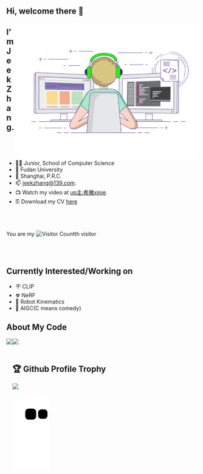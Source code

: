 ## Hi, welcome there 👋
<img align="right" top='60' alt="GIF" src="https://raw.githubusercontent.com/devSouvik/devSouvik/master/gif3.gif" width="480"/>



## I'm Jeek Zhang.

<br/>

- 👨‍🎓 Junior, School of Computer Science
- 🥚 Fudan University
- 🏫 Shanghai, P.R.C.
- 📫 [jeekzhang@139.com](mailto:jeekzhang@139.com).
- 📺︎ Watch my video at [up主:希撇xipie](https://space.bilibili.com/225946390).
- 🖺 Download my CV [here]()
<br/>
<br/>


You are my ![Visitor Count](https://profile-counter.glitch.me/jeekzhang/count.svg)th visitor

<br/>
<br/>

## Currently Interested/Working on
- 🪧 CLIP
- ☢ NeRF
- 🤖 Robot Kinematics
- 🥰 AIGC(C means comedy)  
## About My Code


<div>
    <img height="165" align="left" src="https://github-readme-stats.vercel.app/api?username=jeekzhang&theme=calm&show_icons=true" />
    <img src="https://github-readme-stats.vercel.app/api/top-langs/?username=jeekzhang&hide=VHDL&theme=calm&langs_count=6&layout=compact" />
</div> 

<br/>  





## 🏆 Github Profile Trophy
<img src="https://github-profile-trophy.vercel.app/?username=jeekzhang&column=8"/>

![](https://raw.githubusercontent.com/jeekzhang/jeekzhang/output/github-contribution-grid-snake.svg)
  

<br/>  
<br/>  
<br/>  




